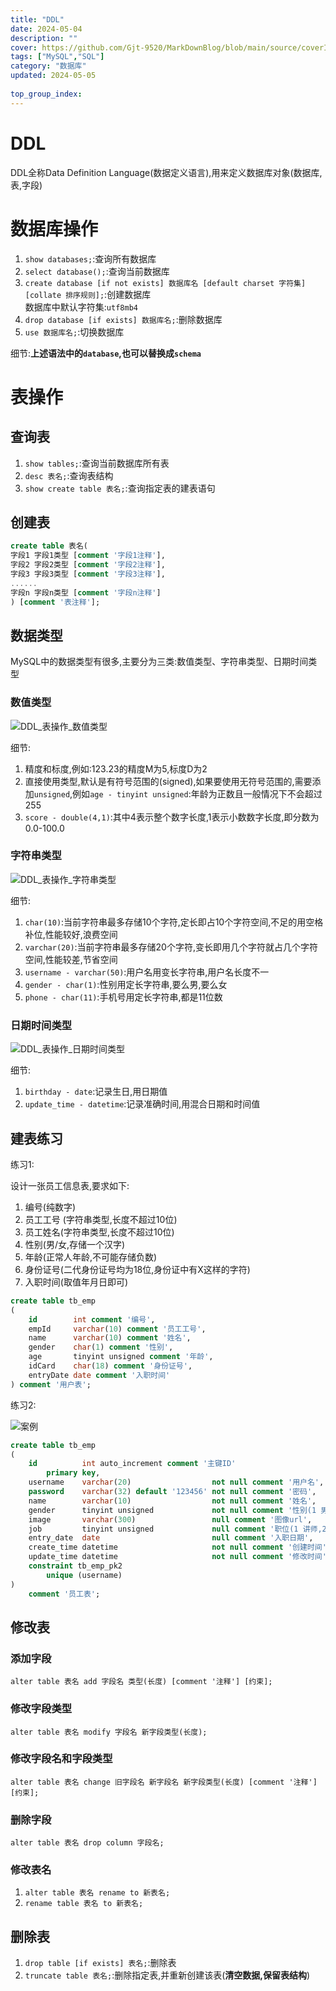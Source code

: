 ```yaml
---
title: "DDL"
date: 2024-05-04
description: ""
cover: https://github.com/Gjt-9520/MarkDownBlog/blob/main/source/coverImages/Bimage-135/Bimage6.jpg?raw=true
tags: ["MySQL","SQL"]
category: "数据库"
updated: 2024-05-05
 
top_group_index: 
---
```


# DDL

DDL全称Data Definition Language(数据定义语言),用来定义数据库对象(数据库,表,字段)

# 数据库操作

1. `show databases;`:查询所有数据库                  
2. `select database();`:查询当前数据库
3. `create database [if not exists] 数据库名 [default charset 字符集] [collate 排序规则];`:创建数据库                  
数据库中默认字符集:`utf8mb4`
4. `drop database [if exists] 数据库名;`:删除数据库
5. `use 数据库名;`:切换数据库

细节:**上述语法中的`database`,也可以替换成`schema`**

# 表操作

## 查询表

1. `show tables;`:查询当前数据库所有表
2. `desc 表名;`:查询表结构
3. `show create table 表名;`:查询指定表的建表语句

## 创建表

```sql
create table 表名(
字段1 字段1类型 [comment '字段1注释'],
字段2 字段2类型 [comment '字段2注释'],
字段3 字段3类型 [comment '字段3注释'],
......
字段n 字段n类型 [comment '字段n注释'] 
) [comment '表注释'];
```

## 数据类型

MySQL中的数据类型有很多,主要分为三类:数值类型、字符串类型、日期时间类型

### 数值类型

![DDL_表操作_数值类型](../images/DDL_表操作_数值类型.png)

细节:                   
1. 精度和标度,例如:123.23的精度M为5,标度D为2           
2. 直接使用类型,默认是有符号范围的(signed),如果要使用无符号范围的,需要添加`unsigned`,例如`age - tinyint unsigned`:年龄为正数且一般情况下不会超过255
3. `score - double(4,1)`:其中4表示整个数字长度,1表示小数数字长度,即分数为0.0-100.0               


### 字符串类型

![DDL_表操作_字符串类型](../images/DDL_表操作_字符串类型.png)

细节:
1. `char(10)`:当前字符串最多存储10个字符,定长即占10个字符空间,不足的用空格补位,性能较好,浪费空间
2. `varchar(20)`:当前字符串最多存储20个字符,变长即用几个字符就占几个字符空间,性能较差,节省空间
3. `username - varchar(50)`:用户名用变长字符串,用户名长度不一
4. `gender - char(1)`:性别用定长字符串,要么男,要么女
5. `phone - char(11)`:手机号用定长字符串,都是11位数

### 日期时间类型

![DDL_表操作_日期时间类型](../images/DDL_表操作_日期时间类型.png)

细节:
1. `birthday - date`:记录生日,用日期值
2. `update_time - datetime`:记录准确时间,用混合日期和时间值

## 建表练习

练习1:

设计一张员工信息表,要求如下:
1. 编号(纯数字)
2. 员工工号 (字符串类型,长度不超过10位)
3. 员工姓名(字符串类型,长度不超过10位)
4. 性别(男/女,存储一个汉字)
5. 年龄(正常人年龄,不可能存储负数)
6. 身份证号(二代身份证号均为18位,身份证中有X这样的字符)
7. 入职时间(取值年月日即可)

```sql
create table tb_emp
(
    id        int comment '编号',
    empId     varchar(10) comment '员工工号',
    name      varchar(10) comment '姓名',
    gender    char(1) comment '性别',
    age       tinyint unsigned comment '年龄',
    idCard    char(18) comment '身份证号',
    entryDate date comment '入职时间'
) comment '用户表';
```

练习2:

![案例](../images/DDL建表练习案例.png)

```sql
create table tb_emp
(
    id          int auto_increment comment '主键ID'
        primary key,
    username    varchar(20)                  not null comment '用户名',
    password    varchar(32) default '123456' not null comment '密码',
    name        varchar(10)                  not null comment '姓名',
    gender      tinyint unsigned             not null comment '性别(1 男,2 女)',
    image       varchar(300)                 null comment '图像url',
    job         tinyint unsigned             null comment '职位(1 讲师,2 班主任,3 就业指导)',
    entry_date  date                         null comment '入职日期',
    create_time datetime                     not null comment '创建时间',
    update_time datetime                     not null comment '修改时间',
    constraint tb_emp_pk2
        unique (username)
)
    comment '员工表';
```

## 修改表

### 添加字段

`alter table 表名 add 字段名 类型(长度) [comment '注释'] [约束];`

### 修改字段类型

`alter table 表名 modify 字段名 新字段类型(长度);`

### 修改字段名和字段类型

`alter table 表名 change 旧字段名 新字段名 新字段类型(长度) [comment '注释'] [约束];`

### 删除字段

`alter table 表名 drop column 字段名;`

### 修改表名

1. `alter table 表名 rename to 新表名;`
2. `rename table 表名 to 新表名;`

## 删除表

1. `drop table [if exists] 表名;`:删除表
2. `truncate table 表名;`:删除指定表,并重新创建该表(**清空数据,保留表结构**)